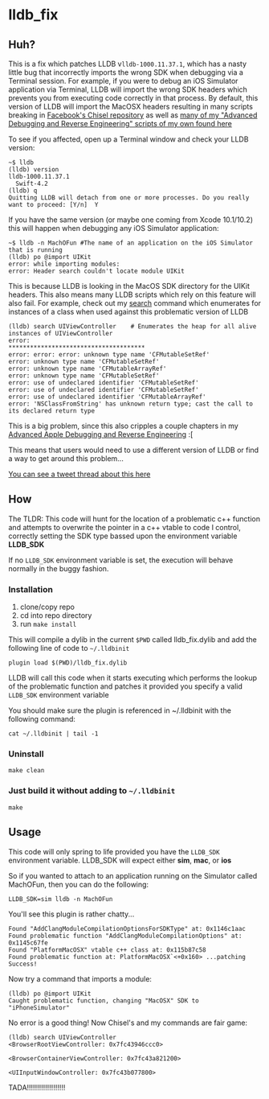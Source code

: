 # lldb_fix


## Huh? 
This is a fix which patches LLDB v`lldb-1000.11.37.1`, which has a nasty little bug that incorrectly imports the wrong SDK when debugging via a Terminal session. For example, if you were to debug an iOS Simulator application via Terminal, LLDB will import the wrong SDK headers which prevents you from executing code correctly in that process. By default, this version of LLDB will import the MacOSX headers resulting in many scripts breaking in [Facebook's Chisel repository](https://github.com/facebook/chisel) as well as [many of my "Advanced Debugging and Reverse Engineering" scripts of my own found here](https://github.com/DerekSelander/LLDB/)

To see if you affected, open up a Terminal window and check your LLDB version:
```none
~$ lldb
(lldb) version
lldb-1000.11.37.1
  Swift-4.2
(lldb) q
Quitting LLDB will detach from one or more processes. Do you really want to proceed: [Y/n]  Y
```

If you have the same version (or maybe one coming from Xcode 10.1/10.2) this will happen when debugging any iOS Simulator application:

```none
~$ lldb -n MachOFun #The name of an application on the iOS Simulator that is running
(lldb) po @import UIKit
error: while importing modules:
error: Header search couldn't locate module UIKit
```

This is because LLDB is looking in the MacOS SDK directory for the UIKit headers. This also means many LLDB scripts which rely on this feature will also fail. For example, check out my [search](https://github.com/DerekSelander/LLDB/blob/master/lldb_commands/search.py) command which enumerates for instances of a class when used against this problematic version of LLDB

```none
(lldb) search UIViewController    # Enumerates the heap for all alive instances of UIViewController
error: 
**************************************
error: error: error: unknown type name 'CFMutableSetRef'
error: unknown type name 'CFMutableSetRef'
error: unknown type name 'CFMutableArrayRef'
error: unknown type name 'CFMutableSetRef'
error: use of undeclared identifier 'CFMutableSetRef'
error: use of undeclared identifier 'CFMutableSetRef'
error: use of undeclared identifier 'CFMutableArrayRef'
error: 'NSClassFromString' has unknown return type; cast the call to its declared return type
```

This is a big problem, since this also cripples a couple chapters in my [Advanced Apple Debugging and Reverse Engineering](https://store.raywenderlich.com/products/advanced-apple-debugging-and-reverse-engineering) :[

This means that users would need to use a different version of LLDB or find a way to get around this problem...

[You can see a tweet thread about this here](https://twitter.com/LOLgrep/status/1055172805535264768)

## How

The TLDR: This code will hunt for the location of a problematic c++ function and attempts to overwrite the pointer in a c++ vtable to code I control, correctly setting the SDK type bassed upon the environment variable **LLDB_SDK**

If no `LLDB_SDK` environment variable is set, the execution will behave normally in the buggy fashion. 

### Installation

1) clone/copy repo
2) cd into repo directory
3) run `make install`

This will compile a dylib in the current `$PWD` called lldb_fix.dylib and add the following line of code to `~/.lldbinit`

```
plugin load $(PWD)/lldb_fix.dylib
```

LLDB will call this code when it starts executing which performs the lookup of the problematic function and patches it provided you specify a valid `LLDB_SDK` environment variable

You should make sure the plugin is referenced in ~/.lldbinit with the following command:

```none
cat ~/.lldbinit | tail -1
```

### Uninstall

`make clean`

### Just build it without adding to `~/.lldbinit`

`make`

## Usage

This code will only spring to life provided you have the `LLDB_SDK` environment variable. LLDB_SDK will expect either **sim**, **mac**, or **ios**

So if you wanted to attach to an application running on the Simulator called MachOFun, then you can do the following:

```
LLDB_SDK=sim lldb -n MachOFun
```

You'll see this plugin is rather chatty... 

```
Found "AddClangModuleCompilationOptionsForSDKType" at: 0x1146c1aac
Found problematic function "AddClangModuleCompilationOptions" at: 0x1145c67fe
Found "PlatformMacOSX" vtable c++ class at: 0x115b87c58
Found problematic function at: PlatformMacOSX`<+0x160> ...patching
Success!
```

Now try a command that imports a module:
```
(lldb) po @import UIKit
Caught problematic function, changing "MacOSX" SDK to "iPhoneSimulator"
```

No error is a good thing! Now Chisel's and my commands are fair game:

```
(lldb) search UIViewController
<BrowserRootViewController: 0x7fc43946ccc0>

<BrowserContainerViewController: 0x7fc43a821200>

<UIInputWindowController: 0x7fc43b077800>
```

TADA!!!!!!!!!!!!!!!!!!! 



